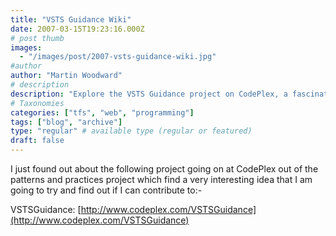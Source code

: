 ```yaml
---
title: "VSTS Guidance Wiki"
date: 2007-03-15T19:23:16.000Z
# post thumb
images:
  - "/images/post/2007-vsts-guidance-wiki.jpg"
#author
author: "Martin Woodward"
# description
description: "Explore the VSTS Guidance project on CodePlex, a fascinating initiative from patterns and practices for enhancing VSTS contributions."
# Taxonomies
categories: ["tfs", "web", "programming"]
tags: ["blog", "archive"]
type: "regular" # available type (regular or featured)
draft: false
---
```

I just found out about the following project going on at CodePlex out of the patterns and practices project which find a very interesting idea that I am going to try and find out if I can contribute to:-  

VSTSGuidance: [http://www.codeplex.com/VSTSGuidance](http://www.codeplex.com/VSTSGuidance)